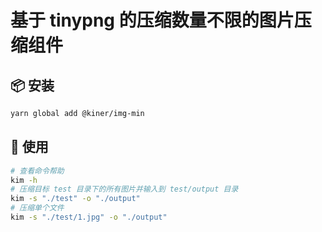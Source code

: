 # 基于 tinypng 的压缩数量不限的图片压缩组件

## 📦 安装

```bash
yarn global add @kiner/img-min
```

## 🔧 使用

```bash
# 查看命令帮助
kim -h
# 压缩目标 test 目录下的所有图片并输入到 test/output 目录
kim -s "./test" -o "./output"
# 压缩单个文件
kim -s "./test/1.jpg" -o "./output"
```